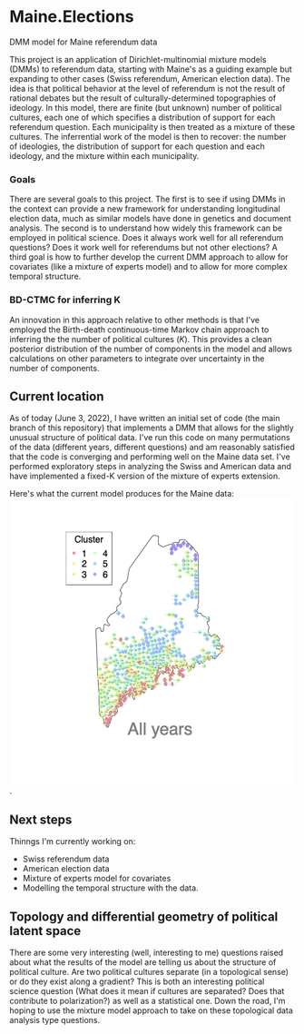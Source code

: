 # Maine.Elections
DMM model for Maine referendum data

This project is an application of Dirichlet-multinomial mixture models (DMMs) to referendum data, starting with Maine's as a guiding example but expanding to other cases (Swiss referendum, American election data). The idea is that political behavior at the level of referendum is not the result of rational debates but the result of culturally-determined topographies of ideology. In this model, there are finite (but unknown) number of political cultures, each one of which specifies a distribution of support for each referendum question. Each municipality is then treated as a mixture of these cultures. The inferrential work of the model is then to recover: the number of ideologies, the distribution of support for each question and each ideology, and the mixture within each municipality. 

### Goals
There are several goals to this project. The first is to see if using DMMs in the context can provide a new framework for understanding longitudinal election data, much as similar models have done in genetics and document analysis. The second is to understand how widely this framework can be employed in political science. Does it always work well for all referendum questions? Does it work well for referendums but not other elections? A third goal is how to further develop the current DMM approach to allow for covariates (like a mixture of experts model) and to allow for more complex temporal structure. 

### BD-CTMC for inferring K

An innovation in this approach relative to other methods is that I've employed the Birth-death continuous-time Markov chain approach to inferring the the number of political cultures ($K$). This provides a clean posterior distribution of the number of components in the model and allows calculations on other parameters to integrate over uncertainty in the number of components.

## Current location

As of today (June 3, 2022), I have written an initial set of code (the main branch of this repository) that implements a DMM that allows for the slightly unusual structure of political data. I've run this code on many permutations of the data (different years, different questions) and am reasonably satisfied that the code is converging and performing well on the Maine data set. I've performed exploratory steps in analyzing the Swiss and American data and have implemented a fixed-K version of the mixture of experts extension.

Here's what the current model produces for the Maine data: ![click for map](map_all.png "Maine 2008-2019").

## Next steps

Thinngs I'm currently working on:

* Swiss referendum data
* American election data
* Mixture of experts model for covariates
* Modelling the temporal structure with the data.

## Topology and differential geometry of political latent space

There are some very interesting (well, interesting to me) questions raised about what the results of the model are telling us about the structure of political culture. Are two political cultures separate (in a topological sense) or do they exist along a gradient? This is both an interesting political science question (What does it mean if cultures are separated? Does that contribute to polarization?) as well as a statistical one. Down the road, I'm hoping to use the mixture model approach to take on these topological data analysis type questions.


